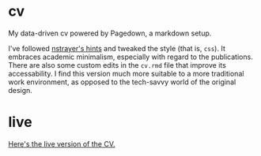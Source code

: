 # cv
My data-driven cv powered by Pagedown, a markdown setup.

I've followed [nstrayer's hints](https://github.com/nstrayer/datadrivencv) and tweaked the style (that is, `css`). It embraces academic minimalism, especially with regard to the publications. There are also some custom edits in the `cv.rmd` file that improve its accessability. I find this version much more suitable to a more traditional work environment, as opposed to the tech-savvy world of the original design.

# live
[Here's the live version of the CV.](https://hightech-am-ende.de/cv.html)
